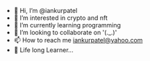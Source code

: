 - 👋 Hi, I’m @iankurpatel
- 👀 I’m interested in crypto and nft
- 🌱 I’m currently learning programming 
- 💞️ I’m looking to collaborate on '(._.)'
- 📫 How to reach me iankurpatel@yahoo.com
- 🤖 Life long Learner...
<!---
iankurpatel/iankurpatel is a ✨ special ✨ repository because its `README.md` (this file) appears on your GitHub profile.
You can click the Preview link to take a look at your changes.
--->
